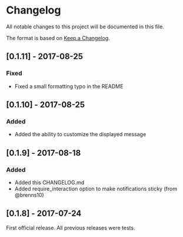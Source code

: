 # Changelog
All notable changes to this project will be documented in this file.

The format is based on [Keep a Changelog](http://keepachangelog.com/en/1.0.0/).

## [0.1.11] - 2017-08-25
### Fixed
- Fixed a small formatting typo in the README

## [0.1.10] - 2017-08-25
### Added
- Added the ability to customize the displayed message

## [0.1.9] - 2017-08-18
### Added
- Added this CHANGELOG.md
- Added require_interaction option to make notifications sticky (from @brenns10)

## [0.1.8] - 2017-07-24
First official release.  All previous releases were tests.
